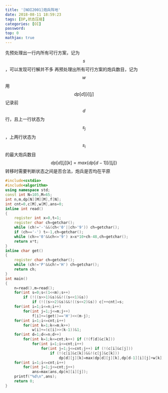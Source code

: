 ```yaml
---
title: '[NOI2001]炮兵阵地'
date: 2018-08-11 18:59:23
tags: [DP,状态压缩]
categories: [OI]
password:
top: 0
mathjax: true
---
```

先预处理出一行内所有可行方案，记为$$s$$，可以发现可行解并不多
再预处理出所有可行方案的炮兵数目，记为$$w$$
用$$dp\left [  d\right ]\left [  i\right ]\left [ j \right ]$$记录前$$d$$行，且上一行状态为$$s_{j}$$，上两行状态为$$s_{i}$$的最大炮兵数目
$$
dp\left [ d \right ]\left [ j \right ]\left [ k \right ]=max\left \{ dp\left [ d-1 \right ]\left [ i \right ]\left [ j \right ]\right \}
$$
转移时需要判断状态之间是否合法，炮兵是否均在平原
<!--more-->
```c++
#include<cstdio>
#include<algorithm>
using namespace std;
const int N=105,M=65;
int n,m,dp[N][M][M],f[N];
int cnt=0,c[M],w[M],ans=0;
inline int read()
{
    register int x=0,t=1;
    register char ch=getchar();
    while (ch!='-'&&(ch<'0'||ch>'9')) ch=getchar();
    if (ch=='-') t=-1,ch=getchar();
    while (ch>='0'&&ch<='9') x=x*10+ch-48,ch=getchar();
    return x*t;
}
inline char get()
{
    register char ch=getchar();
    while (ch!='P'&&ch!='H') ch=getchar();
    return ch;
}
int main()
{
    n=read(),m=read();
    for(int s=0;s<(1<<m);s++)
        if (!((s>>1)&s)&&!((s<<1)&s))
            if (!((s>>2)&s)&&!((s<<2)&s)) c[++cnt]=s;
    for(int i=1;i<=n;i++)
        for(int j=1;j<=m;j++)
            f[i]+=(get()=='H')<<(m-j);
    for(int i=1;i<=cnt;i++)
        for(int k=1;k<=m;k++)
            w[i]+=(c[i]>>(k-1))&1;
    for(int d=1;d<=n;d++)
        for(int k=1;k<=cnt;k++) if (!(f[d]&c[k]))
            for(int i=1;i<=cnt;i++)
                for(int j=1;j<=cnt;j++) if (!(c[i]&c[j]))
                    if (!(c[i]&c[k])&&!(c[j]&c[k]))
                        dp[d][j][k]=max(dp[d][j][k],dp[d-1][i][j]+w[k]);
    for(int i=1;i<=cnt;i++)
        for(int j=1;j<=cnt;j++)
            ans=max(ans,dp[n][i][j]);
    printf("%d\n",ans);
    return 0;
}

```

